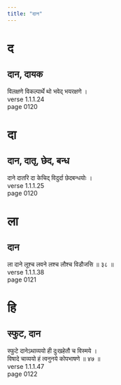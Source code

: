 ```yaml
---
title: "दान"
---
```


# द
## दान, दायक
विलक्षणे विकल्पार्थे थो भवेद् भयरक्षणे ।<BR>verse 1.1.1.24<BR>page 0120

# दा
## दान, दातृ, छेद, बन्ध
दाने दातरि दा केचिद् विदुर्दा छेदबन्धयोः ।<BR>verse 1.1.1.25<BR>page 0120

# ला
## दान
ला दाने लूश्च लवने लश्च लौश्च विडौजसि ॥ ३८ ॥<BR>verse 1.1.1.38<BR>page 0121

# हि
## स्फुट, दान
स्फुटे दानेऽथाव्ययो ही दुःखहेतौ च विस्मये ।<BR>विषादे चाव्ययो हं त्वनुनये कोपभाषणे ॥ ४७ ॥<BR>verse 1.1.1.47<BR>page 0122

